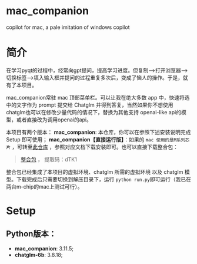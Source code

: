 # mac_companion
copilot for mac, a pale imitation of windows copilot

 
# 简介
在学习pyqt的过程中，经常向gpt提问，提高学习进度。但复制-->打开浏览器-->切换标签-->填入输入框并提问的过程重复多次后，变成了恼人的操作。于是，就有了本项目。

mac_companion常驻 mac 顶部菜单栏。可以让我在绝大多数 app 中，快速将选中的文字作为 prompt 提交给 Chatglm 并得到答复，当然如果你不想使用chatglm也可以在修改少量代码的情况下，替换为其他支持 openai-like api的模型，或者直接改为调用openai的api。 

本项目有两个版本：
**mac_companion**: 本仓库，你可以在参照下述安装说明完成 Setup 即可使用；
**mac_companion【直接运行版】**：如果的 ```mac 使用的是M系列芯片``` ，可转至[此仓库](https://github.com/craii/mac_companion_for_M_Chip_mac) ，参照对应文档下载安装即可。也可以直接下载整合包：
> [整合包](https://pan.quark.cn/s/1e23a679b846) ， 提取码：dTK1

整合包已经集成了本项目的虚拟环境、chatglm 所需的虚拟环境 以及 chatglm 模型。下载完成后只需要切换到解压目录下，运行 ```python run.py```即可运行（我已在两台m-chip的mac上测试可行）。

# Setup
## **Python版本：**
- **mac_companion**: 3.11.5;
- **chatglm-6b**: 3.8.18;
